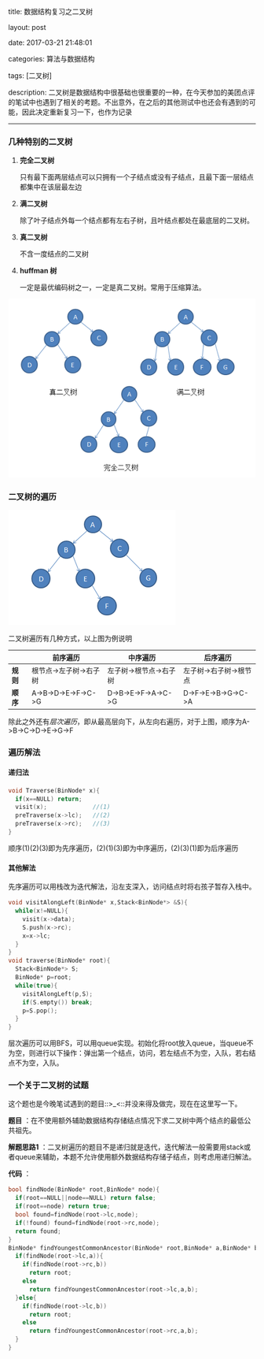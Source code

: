 title: 数据结构复习之二叉树

layout: post

date: 2017-03-21 21:48:01

categories: 算法与数据结构

tags: [二叉树]

description: 二叉树是数据结构中很基础也很重要的一种，在今天参加的美团点评的笔试中也遇到了相关的考题。不出意外，在之后的其他测试中也还会有遇到的可能，因此决定重新复习一下，也作为记录

---

### 几种特别的二叉树

1. **完全二叉树** 

   只有最下面两层结点可以只拥有一个子结点或没有子结点，且最下面一层结点都集中在该层最左边

2. **满二叉树** 

   除了叶子结点外每一个结点都有左右子树，且叶结点都处在最底层的二叉树。

3. **真二叉树**

      不含一度结点的二叉树

4. **huffman 树** 

      一定是最优编码树之一，一定是真二叉树。常用于压缩算法。

![specialTypesOfBinaryTree](https://github.com/bigbag01/blogfiles/blob/master/img/specialTypesOfBinaryTree.PNG?raw=true)

### 二叉树的遍历

![binaryTree](https://github.com/bigbag01/blogfiles/blob/master/img/binaryTree.PNG?raw=true)

二叉树遍历有几种方式，以上图为例说明

|        | 前序遍历                | 中序遍历                | 后序遍历                |
| ------ | ------------------- | ------------------- | ------------------- |
| **规则** | 根节点->左子树->右子树       | 左子树->根节点->右子树       | 左子树->右子树->根节点       |
| **顺序** | A->B->D->E->F->C->G | D->B->E->F->A->C->G | D->F->E->B->G->C->A |

除此之外还有*层次遍历*，即从最高层向下，从左向右遍历，对于上图，顺序为A->B->C->D->E->G->F 

### 遍历解法

#### 递归法

```c++
void Traverse(BinNode* x){
  if(x==NULL) return;
  visit(x);				//(1)
  preTraverse(x->lc);	//(2)
  preTraverse(x->rc);	//(3)
}
```

​	顺序(1)(2)(3)即为先序遍历，(2)(1)(3)即为中序遍历，(2)(3)(1)即为后序遍历

#### 其他解法

​	先序遍历可以用栈改为迭代解法，沿左支深入，访问结点时将右孩子暂存入栈中。

```C++
void visitAlongLeft(BinNode* x,Stack<BinNode*> &S){
  while(x!=NULL){
    visit(x->data);
    S.push(x->rc);
    x=x->lc;
  }
}
void traverse(BinNode* root){
  Stack<BinNode*> S;
  BinNode* p=root;
  while(true){
    visitAlongLeft(p,S);
    if(S.empty()) break;
    p=S.pop();
  }
}
```

​	层次遍历可以用BFS，可以用queue实现。初始化将root放入queue，当queue不为空，则进行以下操作：弹出第一个结点，访问，若左结点不为空，入队，若右结点不为空，入队。

### 一个关于二叉树的试题

这个题也是今晚笔试遇到的题目::>_<::并没来得及做完，现在在这里写一下。

**题目** ：在不使用额外辅助数据结构存储结点情况下求二叉树中两个结点的最低公共祖先。

**解题思路1** ：二叉树遍历的题目不是递归就是迭代，迭代解法一般需要用stack或者queue来辅助，本题不允许使用额外数据结构存储子结点，则考虑用递归解法。

**代码** ：

```C++
bool findNode(BinNode* root,BinNode* node){
  if(root==NULL||node==NULL) return false;
  if(root==node) return true;
  bool found=findNode(root->lc,node);
  if(!found) found=findNode(root->rc,node);
  return found;
}
BinNode* findYoungestCommonAncestor(BinNode* root,BinNode* a,BinNode* b){
  if(findNode(root->lc,a)){
    if(findNode(root->rc,b))
      return root;
    else 
      return findYoungestCommonAncestor(root->lc,a,b);
  }else{
    if(findNode(root->lc,b))
      return root;
    else
      return findYoungestCommonAncestor(root->rc,a,b);
  }
}
```